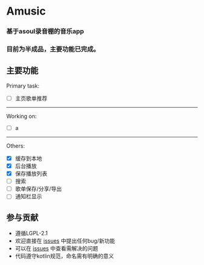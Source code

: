 # Amusic
### 基于asoul录音棚的音乐app
### 目前为半成品，主要功能已完成。

## 主要功能
Primary task:
- [ ] 主页歌单推荐
---
Working on:
- [ ] a
---
Others:
- [x] 缓存到本地
- [x] 后台播放
- [x] 保存播放列表
- [ ] 搜索
- [ ] 歌单保存/分享/导出
- [ ] 通知栏显示

## 参与贡献
- 遵循LGPL-2.1
- 欢迎直接在 [issues](https://github.com/somenothing/Amusic/issues) 中提出任何bug/新功能
- 可以在 [issues](https://github.com/somenothing/Amusic/issues) 中查看需解决的问题
- 代码遵守kotlin规范，命名需有明确的意义

